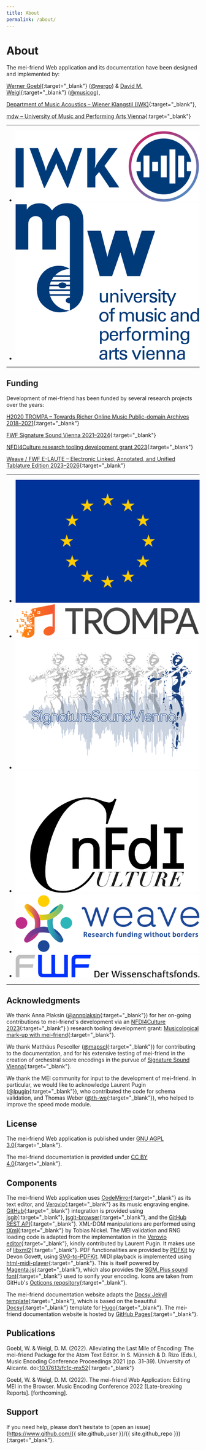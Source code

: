 ```yaml
---
title: About
permalink: /about/
---
```


# About

The mei-friend Web application and its documentation have been designed and implemented by:

[Werner Goebl](https://iwk.mdw.ac.at/goebl/){:target="_blank"} ([@wergo](https://github.com/wergo)) & 
[David M. Weigl](https://iwk.mdw.ac.at/david-weigl/){:target="_blank"} ([@musicog](https://github.com/musicog)), 

[Department of Music Acoustics &ndash; Wiener Klangstil (IWK)](https://iwk.mdw.ac.at/){:target="_blank"}, 

[mdw &ndash; University of Music and Performing Arts Vienna](https://www.mdw.ac.at/){:target="_blank"}

<hr/>
<div>
    <ul class="logos">
        <li class="logo">
            <a href="https://iwk.mdw.ac.at" target="_blank">
                <img src="../assets/img/IWK-logo.svg" alt="Department of Music Acoustics &ndash; Wiener Klangstil (IWK) logo"/>
            </a>
        </li>
        <li class="logo">
            <a href="https://www.mdw.ac.at" target="_blank">
                <img src="../assets/img/mdw-logo.svg" alt="mdw &ndash; University of Music and Performing Arts Vienna logo" />
            </a>
        </li>
    </ul>
</div>
<hr/>

## Funding

Development of mei-friend has been funded by several research projects over the years:

[H2020 TROMPA &ndash; Towards Richer Online Music Public-domain Archives 2018&ndash;2021](https://iwk.mdw.ac.at/h2020-trompa/){:target="_blank"}

[FWF Signature Sound Vienna 2021&ndash;2024](https://iwk.mdw.ac.at/signature-sound-vienna/){:target="_blank"}

[NFDI4Culture research tooling development grant 2023](https://nfdi4culture.de/){:target="_blank"}

[Weave / FWF E-LAUTE &ndash; Electronic Linked, Annotated, and Unified Tablature Edition 2023&ndash;2026](https://iwk.mdw.ac.at/e-laute/){:target="_blank"}


<hr/>

<div>
    <ul class="logos">
        <li class="logo">
            <a href="http://ec.europa.eu/programmes/horizon2020/en">
                <img src="../assets/img/Flag_of_Europe.svg" alt="H2020 EU logo" />
            </a>
        </li>
        <li class="logo wide">
            <a href="https://trompamusic.eu" target="_blank">
                <img src="../assets/img/TROMPA-logo.png" alt="H2020 TROMPA &ndash; Towards Richer Online Music Public-domain Archives 2018&ndash;2021 logo" />
            </a>
        </li>
        <li class="logo wide tall">
            <a href="https://iwk.mdw.ac.at/signature-sound-vienna" target="_blank">
                <img src="../assets/img/signature-sound-light.png" alt="Signature Sound Vienna 2021&ndash;2024 logo" />
            </a>
        </li>
        <li class="logo">
            <a href="https://nfdi4culture.de" target="_blank">
                <img src="../assets/img/NFDI4C.svg" alt="NFDI4Culture 2023 logo" />
            </a>
        </li>
        <li class="logo">
            <a href="https://nfdi4culture.de" target="_blank">
                <img src="../assets/img/Weave.svg" alt="Weave Research logo" />
            </a>
        </li>
        <li class="logo wide">
            <a href="https://www.fwf.ac.at" target="_blank">
                <img src="../assets/img/fwf-logo.jpg" alt="Austrian Science Funds logo" />
            </a>
        </li>
    </ul>
</div>
<hr/>


## Acknowledgments

We thank Anna Plaksin ([@annplaksin](https://github.com/annplaksin){:target="_blank"}) for her on-going contributions to mei-friend's development via an [NFDI4Culture 2023](https://nfdi4culture.de/){:target="_blank"} ) research tooling development grant: [Musicological mark-up with mei-friend](https://nfdi4culture.de/news-events/news/2nd-forum-further-development-of-research-tools-data-services-report.html){:target="_blank"}.

We thank Matthäus Pescoller ([@mapscl](https://github.com/mapscl){:target="_blank"}) for contributing to the documentation, and for his extensive testing of mei-friend in the creation of orchestral score encodings in the purvue of [Signature Sound Vienna](https://github.com/signature-sound-vienna){:target="_blank"}.

We thank the MEI community for input to the development of mei-friend. 
In particular, we would like to acknowledge Laurent Pugin ([@lpugin](https://github.com/lpugin){:target="_blank"}), who contributed the code for schema validation, and 
Thomas Weber ([@th-we](https://github.com/th-we){:target="_blank"}), who helped to improve the speed mode module.

## License

The mei-friend Web application is published under [GNU AGPL 3.0](https://github.com/mei-friend/mei-friend/blob/main/LICENSE){:target="_blank"}. 

The mei-friend documentation is provided under [CC BY 4.0](http://creativecommons.org/licenses/by/4.0/){:target="_blank"}.


## Components

The mei-friend Web application uses [CodeMirror](https://codemirror.net){:target="_blank"} as its text editor, and [Verovio](https://www.verovio.org){:target="_blank"} as its music engraving engine. [GitHub](https://github.org){:target="_blank"} integration is provided using [jsgit](https://github.com/creationix/jsgit){:target="_blank"}, [jsgit-browser](https://github.com/LivelyKernel/js-git-browser){:target="_blank"}, and the [GitHub REST API](https://docs.github.com/en/rest){:target="_blank"}. XML-DOM manipulations are performed using [tXml](https://github.com/TobiasNickel/tXml){:target="_blank"} by Tobias Nickel. The MEI validation and RNG loading code is adapted from the implementation in the [Verovio editor](https://editor.verovio.org){:target="_blank"}, kindly contributed by Laurent Pugin. It makes use of [libxml2](https://gitlab.gnome.org/GNOME/libxml2/){:target="_blank"}. PDF functionalities are provided by [PDFKit](https://github.com/foliojs/pdfkit) by Devon Govett, using [SVG-to-PDFKit](https://github.com/alafr/SVG-to-PDFKit). MIDI playback is implemented using [html-midi-player](https://github.com/cifkao/html-midi-player){:target="_blank"}. This is itself powered by [Magenta.js](https://github.com/magenta/magenta-js/tree/master/music/){:target="_blank"}, which also provides the [SGM_Plus sound font](https://storage.googleapis.com/magentadata/js/soundfonts/sgm_plus/soundfont.json){:target="_blank"} used to sonify your encoding. Icons are taken from GitHub's [Octicons repository](https://github.com/primer/octicons){:target="_blank"}.


The mei-friend documentation website adapts the [Docsy Jekyll template](https://vsoch.github.io/docsy-jekyll/){:target="_blank"}, which is based
on the beautiful [Docsy](https://github.com/google/docsy){:target="_blank"} template for [Hugo](https://gohugo.io/){:target="_blank"}. The mei-friend documentation website is hosted by [GitHub Pages](https://pages.github.com){:target="_blank"}.

## Publications
<a name="GoeblWeigl-MEC2021"></a>Goebl, W. & Weigl, D. M. (2022). Alleviating the Last Mile of Encoding: The mei-friend Package for the Atom Text Editor.  In S. Münnich & D. Rizo (Eds.), Music Encoding Conference Proceedings 2021 (pp. 31&ndash;39). University of Alicante. doi:[10.17613/fc1c-mx52](https://doi.org/10.17613/fc1c-mx52){:target="_blank"}

<a name="GoeblWeigl-MEC2022">Goebl, W. & Weigl, D. M. (2022). The mei-friend Web Application: Editing MEI in the Browser. Music Encoding Conference 2022 [Late-breaking Reports]. [forthcoming].

## Support

If you need help, please don't hesitate to [open an issue](https://www.github.com/{{ site.github_user }}/{{ site.github_repo }}){:target="_blank"}.

